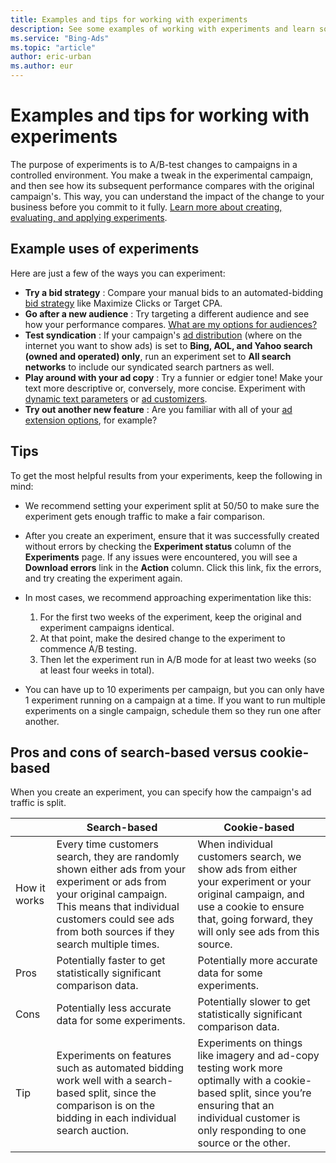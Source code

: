 ```yaml
---
title: Examples and tips for working with experiments
description: See some examples of working with experiments and learn some best practices.
ms.service: "Bing-Ads"
ms.topic: "article"
author: eric-urban
ms.author: eur
---
```


# Examples and tips for working with experiments

The purpose of experiments is to A/B-test changes to campaigns in a controlled environment. You make a tweak in the experimental campaign, and then see how its subsequent performance compares with the original campaign's. This way, you can understand the impact of the change to your business before you commit to it fully. [Learn more about creating, evaluating, and applying experiments](./hlp_BA_CONC_Experiments_About.md).

## Example uses of experiments

Here are just a few of the ways you can experiment:

- **Try a bid strategy** : Compare your manual bids to an automated-bidding [bid strategy](./hlp_BA_CONC_BidStrategy.md) like Maximize Clicks or Target CPA.
- **Go after a new audience** : Try targeting a different audience and see how your performance compares. [What are my options for audiences?](./hlp_BA_CONC_Audiences_Options.md)
- **Test syndication** : If your campaign's [ad distribution](./hlp_BA_CONC_AboutAdDistribution.md) (where on the internet you want to show ads) is set to **Bing, AOL, and Yahoo search (owned and operated) only**, run an experiment set to **All search networks** to include our syndicated search partners as well.
- **Play around with your ad copy** : Try a funnier or edgier tone! Make your text more descriptive or, conversely, more concise. Experiment with [dynamic text parameters](./hlp_BA_CONC_AboutParameters.md) or [ad customizers](./hlp_BA_CONC_Feeds_AdCustomizers.md).
- **Try out another new feature** : Are you familiar with all of your [ad extension options](./hlp_BA_CONC_AboutAdExtensions.md), for example?

## Tips

To get the most helpful results from your experiments, keep the following in mind:

- We recommend setting your experiment split at 50/50 to make sure the experiment gets enough traffic to make a fair comparison.
- After you create an experiment, ensure that it was successfully created without errors by checking the **Experiment status** column of the **Experiments** page. If any issues were encountered, you will see a **Download errors** link in the **Action** column. Click this link, fix the errors, and try creating the experiment again.
- In most cases, we recommend approaching experimentation like this:
   1. For the first two weeks of the experiment, keep the original and experiment campaigns identical.
   1. At that point, make the desired change to the experiment to commence A/B testing.
   1. Then let the experiment run in A/B mode for at least two weeks (so at least four weeks in total).

- You can have up to 10 experiments per campaign, but you can only have 1 experiment running on a campaign at a time. If you want to run multiple experiments on a single campaign, schedule them so they run one after another.

## Pros and cons of search-based versus cookie-based

When you create an experiment, you can specify how the campaign's ad traffic is split.

||Search-based|Cookie-based|
|---|---|---|
|How it works|Every time customers search, they are randomly shown either ads from your experiment or ads from your original campaign. This means that individual customers could see ads from both sources if they search multiple times.|When individual customers search, we show ads from either your experiment or your original campaign, and use a cookie to ensure that, going forward, they will only see ads from this source.|
|Pros|Potentially faster to get statistically significant comparison data.|Potentially more accurate data for some experiments.|
|Cons|Potentially less accurate data for some experiments.|Potentially slower to get statistically significant comparison data.|
|Tip|Experiments on features such as automated bidding work well with a search-based split, since the comparison is on the bidding in each individual search auction.|Experiments on things like imagery and ad-copy testing work more optimally with a cookie-based split, since you’re ensuring that an individual customer is only responding to one source or the other.|



